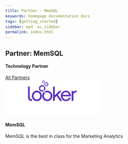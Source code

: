 ```yaml
---
title: Partner - MemSQL
keywords: homepage documentation docs
tags: [getting_started]
sidebar: myd  oc_sidebar
permalink: index.html
---
```


## Partner: MemSQL

<h4 class="text-center">Technology Partner</h4>

<div class="bg-white rounded-5" style="background-color: var(--blue-100)!important">
     <section class="p-4 justify-content-center  w-100">
      <a href="/company/partners" class="btn btn-secondary"><span class="fa fa-arrow-left"></span>All Partners</a>
         <div class="card m-2 mx-auto" style="max-width: 800px;">
          <img src="/media/partners/looker.png" class="card-img-top" alt="MemSQL" style="max-width:300px">
          <div class="card-body">
            <h4 class="card-title">MemSQL</h4>
            <p class="card-text">
              MemSQL is the best in class for the Marketing Analytics
            </p>
          </div>
        </div>
      </section>
</div>
